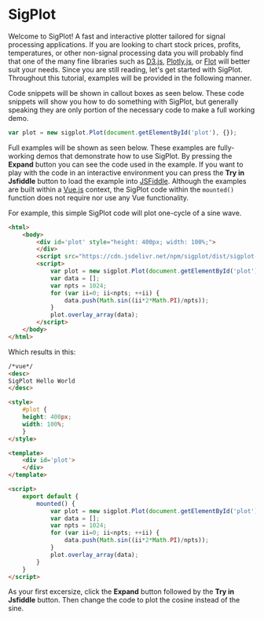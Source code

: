 # SigPlot

Welcome to SigPlot!  A fast and interactive plotter tailored for signal processing applications.  If you are
looking to chart stock prices, profits, temperatures, or other non-signal processing data you will probably
find that one of the many fine libraries such as [D3.js](http://d3js.org/), [Plotly.js](https://plot.ly/javascript/), 
or [Flot](http://www.flotcharts.org/) will better suit your needs.  Since you are still reading, let's get started with SigPlot.
Throughout this tutorial, examples will be provided in the following manner.

Code snippets will be shown in callout boxes as seen below.  These code snippets will show you how to do something with SigPlot, but
generally speaking they are only portion of the necessary code to make a full working demo.

```javascript
var plot = new sigplot.Plot(document.getElementById('plot'), {});
```

Full examples will be shown as seen below.  These examples are fully-working demos that demonstrate how to use SigPlot.  By
pressing the **Expand** button you can see the code used in the example.  If you want to play with the code in an interactive
environment you can press the **Try in Jsfiddle** button to load the example into [JSFiddle](https://jsfiddle.net).  Although the examples
are built within a [Vue.js](https://vuejs.org) context, the SigPlot code within the `mounted()` function 
does not require nor use any Vue functionality.

For example, this simple SigPlot code will plot one-cycle of a sine wave.

```html
<html>
    <body>
        <div id='plot' style="height: 400px; width: 100%;">
        </div>
        <script src="https://cdn.jsdelivr.net/npm/sigplot/dist/sigplot-debug.js"></script>
        <script>
            var plot = new sigplot.Plot(document.getElementById('plot'), {});
            var data = [];
            var npts = 1024;
            for (var ii=0; ii<npts; ++ii) {
                data.push(Math.sin((ii*2*Math.PI)/npts));
            }
            plot.overlay_array(data);
        </script>
    </body>
</html>
```

Which results in this:

```html
/*vue*/
<desc>
SigPlot Hello World
</desc>

<style>
    #plot {
    height: 400px;
    width: 100%;
    }
</style>

<template>
    <div id='plot'>
    </div>
</template>

<script>
    export default {
        mounted() {
            var plot = new sigplot.Plot(document.getElementById('plot'), {});
            var data = [];
            var npts = 1024;
            for (var ii=0; ii<npts; ++ii) {
                data.push(Math.sin((ii*2*Math.PI)/npts));
            }
            plot.overlay_array(data);
        }
    }
</script>
```

As your first excersize, click the **Expand** button followed by the **Try in Jsfiddle** button.  Then change the code
to plot the cosine instead of the sine.